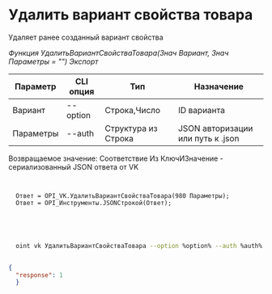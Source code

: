 ﻿---
sidebar_position: 7
---

# Удалить вариант свойства товара
 Удаляет ранее созданный вариант свойства


*Функция УдалитьВариантСвойстваТовара(Знач Вариант, Знач Параметры = "") Экспорт*

  | Параметр | CLI опция | Тип | Назначение |
  |-|-|-|-|
  | Вариант | --option | Строка,Число | ID варианта |
  | Параметры | --auth | Структура из Строка | JSON авторизации или путь к .json |

  
  Возвращаемое значение:   Соответствие Из КлючИЗначение - сериализованный JSON ответа от VK     

```bsl title="Пример кода"
	
  
  Ответ = OPI_VK.УдалитьВариантСвойстваТовара(980 Параметры);
  Ответ = OPI_Инструменты.JSONСтрокой(Ответ);
  

	
```

```sh title="Пример команды CLI"
    
  oint vk УдалитьВариантСвойстваТовара --option %option% --auth %auth%

```


```json title="Результат"

{
  "response": 1
  }

```

